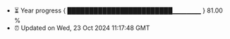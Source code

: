 - ⏳ Year progress { ████████████████████████▁▁▁▁▁▁ } 81.00 %
- ⏰ Updated on Wed, 23 Oct 2024 11:17:48 GMT

